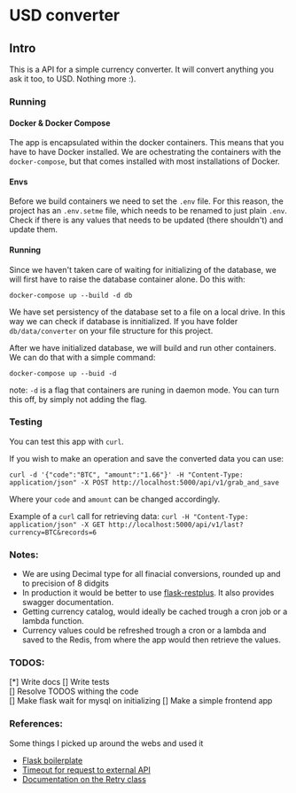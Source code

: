 # USD converter

## Intro
This is a API for a simple currency converter. It will convert anything you ask it too, to USD. Nothing more :).

### Running

#### Docker & Docker Compose
The app is encapsulated within the docker containers. This means that you have to have Docker installed.
We are ochestrating the containers with the `docker-compose`, but that comes installed with most installations of Docker.

#### Envs
Before we build containers we need to set the `.env` file. For this reason, the project has an `.env.setme` file, which needs to be renamed to just plain `.env`. Check if there is any values that needs to be updated (there shouldn't) and update them.

#### Running 
Since we haven't taken care of waiting for initializing of the database, we will first have to raise the database container alone. Do this with:

```docker-compose up --build -d db```

We have set persistency of the database set to a file on a local drive. In this way we can check if database is innitialized. If you have folder `db/data/converter` on your file structure for this project.
 
After we have initialized database, we will build and run other containers. We can do that with a simple command:

```docker-compose up --buid -d```

note: `-d` is a flag that containers are runing in daemon mode. You can turn this off, by simply not adding the flag.

### Testing

You can test this app with `curl`. 

If you wish to make an operation and save the converted data you can use:

```curl -d '{"code":"BTC", "amount":"1.66"}' -H "Content-Type: application/json" -X POST http://localhost:5000/api/v1/grab_and_save```

Where your `code` and `amount` can be changed accordingly.

Example of a `curl` call for retrieving data:
```curl -H "Content-Type: application/json" -X GET http://localhost:5000/api/v1/last?currency=BTC&records=6```

### Notes:   

* We are using Decimal type for all finacial conversions, rounded up and to precision of 8 didgits
* In production it would be better to use [flask-restplus](https://flask-restplus.readthedocs.io/en/stable/). It also provides swagger documentation.
* Getting currency catalog, would ideally be cached trough a cron job or a lambda function.
* Currency values could be refreshed trough a cron or a lambda and saved to the Redis, from where the app would then retrieve the values.


### TODOS:
[*] Write docs 
[] Write tests    
[] Resolve TODOS withing the code   
[] Make flask wait for mysql on initializing
[] Make a simple frontend app


### References:

Some things I picked up around the webs and used it
* [Flask boilerplate](https://github.com/sugud0r/flask-restful-boilerplate/tree/master/flask_api)
* [Timeout for request to external API](https://www.peterbe.com/plog/best-practice-with-retries-with-requests)
* [Documentation on the Retry class](https://urllib3.readthedocs.io/en/latest/reference/urllib3.util.html#module-urllib3.util.retry)